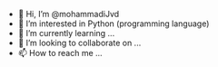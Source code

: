 - 👋 Hi, I’m @mohammadiJvd
- 👀 I’m interested in Python (programming language)
- 🌱 I’m currently learning ...
- 💞️ I’m looking to collaborate on ...
- 📫 How to reach me ...

<!---
mohammadiJvd/mohammadiJvd is a ✨ special ✨ repository because its `README.md` (this file) appears on your GitHub profile.
You can click the Preview link to take a look at your changes.
--->
